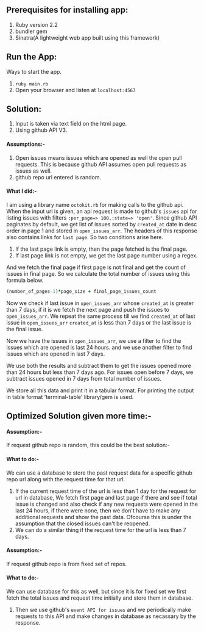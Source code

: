 ## Prerequisites for installing app:
1. Ruby version 2.2
2. bundler gem
3. Sinatra(A lightweight web app built using this framework)

## Run the App:
Ways to start the app.

1. `ruby main.rb`
2. Open your browser and listen at `localhost:4567`

## Solution:
1. Input is taken via text field on the html page.
2. Using github API V3.

#### Assumptions:-
1. Open issues means issues which are opened as well the open pull requests. This is because github API assumes open pull requests as issues as well.
2. github repo url entered is random.

#### What I did:-
I am using a library name `octokit.rb` for making calls to the github api. 
When the input url is given, an api request is made to github's `issues` api for listing issues with filters `:per_page=> 100,:state=> 'open'`.
Since github API paginates by default, we get list of issues sorted by `created_at` date in desc order in page 1 and stored in `open_issues_arr`. The headers of this response also contains links for `last page`. So two conditions arise here.
  1. If the last page link is empty, then the page fetched is the final page.
  2. If last page link is not empty, we get the last page number using a regex.

And we fetch the final page if first page is not final and get the count of issues in final page.
So we calculate the total number of issues using this formula below.
```ruby
(number_of_pages-1)*page_size + final_page_issues_count
```

Now we check if last issue in `open_issues_arr` whose `created_at` is greater than 7 days, if it is we fetch the next page and push the issues to `open_issues_arr`. We repeat the same process till we find `created_at` of last issue in `open_issues_arr` `created_at` is less than 7 days or the last issue is the final issue.

Now we have the issues in `open_issues_arr`, we use a filter to find the issues which are opened is last 24 hours. and we use another filter to find issues which are opened in last 7 days.

We use both the results and subtract them to get the issues opened more than 24 hours but less than 7 days ago.
For issues open before 7 days, we subtract issues opened in 7 days from total number of issues. 

We store all this data and print it in a tabular format. For printing the output in table format 'terminal-table' library/gem is used.


## Optimized Solution given more time:-

#### Assumption:-
 If request github repo is random, this could be the best solution:-

#### What to do:-
We can use a database to store the past request data for a specific github repo url along with the request time for that url.
1. If the current request time of the url is less than 1 day for the request for url in database, We fetch first page and last page if there and see if total issue is changed and also check if any new requests were opened in the last 24 hours, if there were none, then we don't have to make any additional requests and show the past data. Ofcourse this is under the assumption that the closed issues can't be reopened.
2. We can do a similar thing if the request time for the url is less than 7 days.

#### Assumption:-
 If request github repo is from fixed set of repos.

#### What to do:-
 We can use database for this as well, but since it is for fixed set we first fetch the total issues and request time initially and store them in database.
 1. Then we use github's `event API for issues` and we periodically make requests to this API and make changes in database as necassary by the response.
